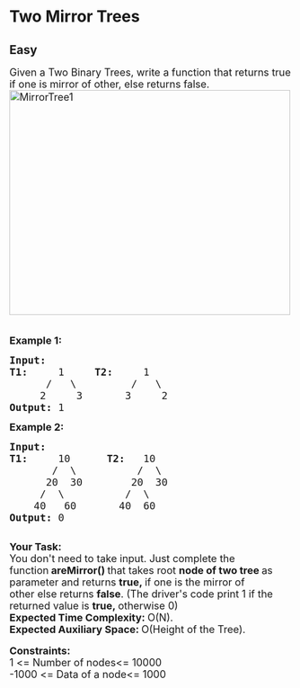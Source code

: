 # Two Mirror Trees
## Easy
<div class="problems_problem_content__Xm_eO"><p><span style="font-size:18px">Given a Two Binary Trees, write a function that returns true if one is mirror of other, else returns false.<br>
<img alt="MirrorTree1" class="aligncenter size-full wp-image-663" src="https://contribute.geeksforgeeks.org/wp-content/uploads/mirrortrees.jpg" style="height:400px; width:500px" title="MirrorTree1">&nbsp;&nbsp;&nbsp;&nbsp;&nbsp;&nbsp;&nbsp;&nbsp;&nbsp;&nbsp;&nbsp;&nbsp; </span></p>

<p><span style="font-size:18px"><strong>Example 1:</strong></span></p>

<pre><span style="font-size:18px"><strong>Input:
T1:     </strong>1     <strong>T2:     </strong>1
&nbsp;     /   \         /   \
&nbsp;    2     3       3     2<strong>
</strong><strong>Output: </strong>1</span>
</pre>

<p><span style="font-size:18px"><strong>Example 2:</strong></span></p>

<pre><span style="font-size:18px"><strong>Input:</strong>
<strong>T1:     </strong>10      <strong>T2:   </strong>10
&nbsp;      /  \          /  \
&nbsp;     20  30        20  30
&nbsp;    /  \          /  \
&nbsp;   40   60       40  60<strong>
Output: </strong>0</span></pre>

<p><br>
<span style="font-size:18px"><strong>Your Task:</strong><br>
You don't need to take input. Just complete the function<strong>&nbsp;areMirror()&nbsp;</strong>that takes root&nbsp;<strong>node of two tree&nbsp;</strong>as parameter and returns&nbsp;<strong>true,&nbsp;</strong>if one is the mirror of other</span><span style="font-size:18px">&nbsp;else returns&nbsp;<strong>false</strong>. (The driver's code print 1 if the returned value is&nbsp;<strong>true,&nbsp;</strong>otherwise 0)<br>
<strong>Expected Time Complexity:&nbsp;</strong>O(N).<br>
<strong>Expected Auxiliary Space:&nbsp;</strong>O(Height of the Tree).</span><br>
<br>
<span style="font-size:18px"><strong>Constraints:</strong><br>
1 &lt;= Number of nodes&lt;= 10000<br>
-1000 &lt;= Data of a node&lt;= 1000</span><br>
<br>
&nbsp;</p>
</div>